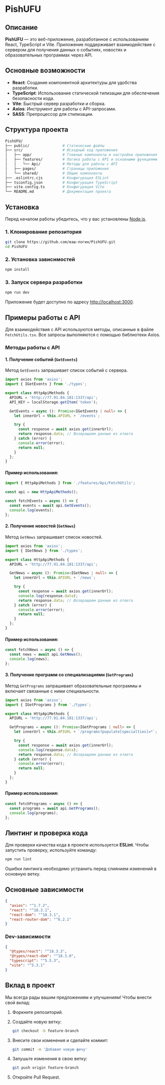 
# PishUFU

## Описание

**PishUFU** — это веб-приложение, разработанное с использованием React, TypeScript и Vite. Приложение поддерживает взаимодействие с сервером для получения данных о событиях, новостях и образовательных программах через API.

## Основные возможности

- **React**: Создание компонентной архитектуры для удобства разработки.
- **TypeScript**: Использование статической типизации для обеспечения безопасности кода.
- **Vite**: Быстрый сервер разработки и сборка.
- **Axios**: Инструмент для работы с API-запросами.
- **SASS**: Препроцессор для стилизации.

## Структура проекта

```bash
PishUFU/
├── public/               # Статические файлы
├── src/                  # Исходный код приложения
│   ├── app/              # Главные компоненты и настройки приложения
│   ├── features/         # Логика работы с API и основными функциями
│   │   └── Api/          # Методы для работы с API
│   ├── pages/            # Страницы приложения
│   └── shared/           # Общие компоненты
├── .eslintrc.cjs         # Конфигурация ESLint
├── tsconfig.json         # Конфигурация TypeScript
├── vite.config.ts        # Конфигурация Vite
└── README.md             # Документация проекта
```

## Установка

Перед началом работы убедитесь, что у вас установлены [Node.js](https://nodejs.org/).

### 1. Клонирование репозитория

```bash
git clone https://github.com/ваш-логин/PishUFU.git
cd PishUFU
```

### 2. Установка зависимостей

```bash
npm install
```

### 3. Запуск сервера разработки

```bash
npm run dev
```

Приложение будет доступно по адресу [http://localhost:3000](http://localhost:3000).

## Примеры работы с API

Для взаимодействия с API используются методы, описанные в файле `FetchUtils.tsx`. Все запросы выполняются с помощью библиотеки Axios.

### Методы работы с API

#### 1. Получение событий (`GetEvents`)

Метод `GetEvents` запрашивает список событий с сервера.

```ts
import axios from 'axios';
import { IGetEvents } from './types';

export class HttpApiMethods {
  APIURL = 'http://77.91.84.181:1337/api';
  API_KEY = localStorage.getItem('token');

  GetEvents = async (): Promise<IGetEvents | null> => {
    let innerUrl = this.APIURL + `/events`;

    try {
      const response = await axios.get(innerUrl);
      return response.data; // Возвращаем данные из ответа
    } catch (error) {
      console.error(error);
      return null;
    }
  };
}
```

#### Пример использования:

```ts
import { HttpApiMethods } from './features/Api/FetchUtils';

const api = new HttpApiMethods();

const fetchEvents = async () => {
  const events = await api.GetEvents();
  console.log(events);
};
```

#### 2. Получение новостей (`GetNews`)

Метод `GetNews` запрашивает список новостей.

```ts
import axios from 'axios';
import { IGetNews } from './types';

export class HttpApiMethods {
  APIURL = 'http://77.91.84.181:1337/api';

  GetNews = async (): Promise<IGetNews | null> => {
    let innerUrl = this.APIURL + `/news`;

    try {
      const response = await axios.get(innerUrl);
      console.log(response.data);
      return response.data; // Возвращаем данные из ответа
    } catch (error) {
      console.error(error);
      return null;
    }
  };
}
```

#### Пример использования:

```ts
const fetchNews = async () => {
  const news = await api.GetNews();
  console.log(news);
};
```

#### 3. Получение программ со специализациями (`GetPrograms`)

Метод `GetPrograms` запрашивает образовательные программы и включает связанные с ними специальности.

```ts
import axios from 'axios';
import { IGetPrograms } from './types';

export class HttpApiMethods {
  APIURL = 'http://77.91.84.181:1337/api';

  GetPrograms = async (): Promise<IGetPrograms | null> => {
    let innerUrl = this.APIURL + `/programs?populate[specialties]=*`;

    try {
      const response = await axios.get(innerUrl);
      console.log(response.data);
      return response.data; // Возвращаем данные из ответа
    } catch (error) {
      console.error(error);
      return null;
    }
  };
}
```

#### Пример использования:

```ts
const fetchPrograms = async () => {
  const programs = await api.GetPrograms();
  console.log(programs);
};
```

## Линтинг и проверка кода

Для проверки качества кода в проекте используется **ESLint**. Чтобы запустить проверку, используйте команду:

```bash
npm run lint
```

Ошибки линтинга необходимо устранить перед слиянием изменений в основную ветку.

## Основные зависимости

```json
{
  "axios": "^1.7.2",
  "react": "^18.3.1",
  "react-dom": "^18.3.1",
  "react-router-dom": "^6.2.1"
}
```

### Dev-зависимости

```json
{
  "@types/react": "^18.3.3",
  "@types/react-dom": "^18.3.0",
  "typescript": "^5.5.3",
  "vite": "^5.3.1"
}
```

## Вклад в проект

Мы всегда рады вашим предложениям и улучшениям! Чтобы внести свой вклад:

1. Форкните репозиторий.
2. Создайте новую ветку:

   ```bash
   git checkout -b feature-branch
   ```

3. Внесите свои изменения и сделайте коммит:

   ```bash
   git commit -m 'Добавил новую фичу'
   ```

4. Запушьте изменения в свою ветку:

   ```bash
   git push origin feature-branch
   ```

5. Откройте Pull Request.


